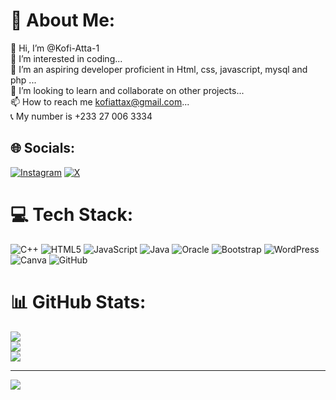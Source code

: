 # 💫 About Me:
👋 Hi, I’m @Kofi-Atta-1<br>👀 I’m interested in coding...<br>🌱 I’m an aspiring developer proficient in Html, css, javascript, mysql and php ...<br>💞️ I’m looking to learn and collaborate on other projects...<br>📫 How to reach me kofiattax@gmail.com...<br>📞 My number is +233 27 006 3334


## 🌐 Socials:
[![Instagram](https://img.shields.io/badge/Instagram-%23E4405F.svg?logo=Instagram&logoColor=white)](https://instagram.com/_itz.selorm) [![X](https://img.shields.io/badge/X-black.svg?logo=X&logoColor=white)](https://x.com/Kofi_Atta_dev) 

# 💻 Tech Stack:
![C++](https://img.shields.io/badge/c++-%2300599C.svg?style=for-the-badge&logo=c%2B%2B&logoColor=white) ![HTML5](https://img.shields.io/badge/html5-%23E34F26.svg?style=for-the-badge&logo=html5&logoColor=white) ![JavaScript](https://img.shields.io/badge/javascript-%23323330.svg?style=for-the-badge&logo=javascript&logoColor=%23F7DF1E) ![Java](https://img.shields.io/badge/java-%23ED8B00.svg?style=for-the-badge&logo=openjdk&logoColor=white) ![Oracle](https://img.shields.io/badge/Oracle-F80000?style=for-the-badge&logo=oracle&logoColor=white) ![Bootstrap](https://img.shields.io/badge/bootstrap-%238511FA.svg?style=for-the-badge&logo=bootstrap&logoColor=white) ![WordPress](https://img.shields.io/badge/WordPress-%23117AC9.svg?style=for-the-badge&logo=WordPress&logoColor=white) ![Canva](https://img.shields.io/badge/Canva-%2300C4CC.svg?style=for-the-badge&logo=Canva&logoColor=white) ![GitHub](https://img.shields.io/badge/github-%23121011.svg?style=for-the-badge&logo=github&logoColor=white)
# 📊 GitHub Stats:
![](https://github-readme-stats.vercel.app/api?username=Kofi-Atta-1&theme=dark&hide_border=false&include_all_commits=true&count_private=true)<br/>
![](https://github-readme-streak-stats.herokuapp.com/?user=Kofi-Atta-1&theme=dark&hide_border=false)<br/>
![](https://github-readme-stats.vercel.app/api/top-langs/?username=Kofi-Atta-1&theme=dark&hide_border=false&include_all_commits=true&count_private=true&layout=compact)

---
[![](https://visitcount.itsvg.in/api?id=Kofi-Atta-1&icon=0&color=0)](https://visitcount.itsvg.in)

<!-- Proudly created with GPRM ( https://gprm.itsvg.in ) -->
